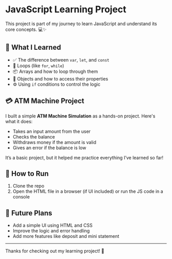 # JavaScript Learning Project

This project is part of my journey to learn JavaScript and understand its core concepts. 💻✨

## 🧠 What I Learned

- ✅ The difference between `var`, `let`, and `const`
- 🔁 Loops (like `for`, `while`)
- 📦 Arrays and how to loop through them
- 🔑 Objects and how to access their properties
- ⚙️ Using `if` conditions to control the logic

## 💳 ATM Machine Project

I built a simple **ATM Machine Simulation** as a hands-on project. Here's what it does:

- Takes an input amount from the user
- Checks the balance
- Withdraws money if the amount is valid
- Gives an error if the balance is low

It’s a basic project, but it helped me practice everything I’ve learned so far!

## 📁 How to Run

1. Clone the repo
2. Open the HTML file in a browser (if UI included) or run the JS code in a console

## 🔮 Future Plans

- Add a simple UI using HTML and CSS
- Improve the logic and error handling
- Add more features like deposit and mini statement

---

Thanks for checking out my learning project! 🚀
